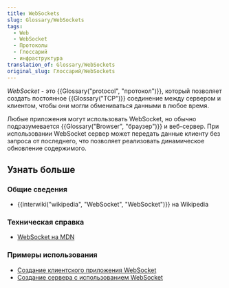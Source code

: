 ```yaml
---
title: WebSockets
slug: Glossary/WebSockets
tags:
  - Web
  - WebSocket
  - Протоколы
  - Глоссарий
  - инфраструктура
translation_of: Glossary/WebSockets
original_slug: Глоссарий/WebSockets
---
```

_WebSocket_ - это {{Glossary("protocol", "протокол")}}, который позволяет создать постоянное {{Glossary("TCP")}} соединение между сервером и клиентом, чтобы они могли обмениваться данными в любое время.

Любые приложения могут использовать WebSocket, но обычно подразумевается {{Glossary("Browser", "браузер")}} и веб-сервер. При использовании WebSocket сервер может передать данные клиенту без запроса от последнего, что позволяет реализовать динамическое обновление содержимого.

## Узнать больше

### Общие сведения

- {{interwiki("wikipedia", "WebSocket", "WebSocket")}} на Wikipedia

### Техническая справка

- [WebSocket на MDN](/ru/docs/Web/API/WebSocket)

### Примеры использования

- [Создание клиентского приложения WebSocket](/ru/docs/WebSockets/Writing_WebSocket_client_applications)
- [Создание сервера с использованием WebSocket](/ru/docs/Web/API/WebSockets_API/Writing_WebSocket_servers)
